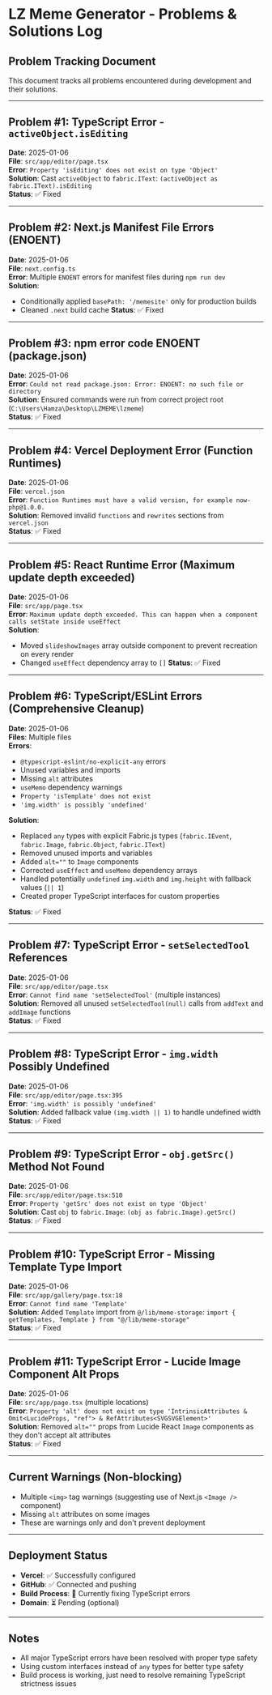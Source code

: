 # LZ Meme Generator - Problems & Solutions Log

## Problem Tracking Document
This document tracks all problems encountered during development and their solutions.

---

## Problem #1: TypeScript Error - `activeObject.isEditing`
**Date**: 2025-01-06  
**File**: `src/app/editor/page.tsx`  
**Error**: `Property 'isEditing' does not exist on type 'Object'`  
**Solution**: Cast `activeObject` to `fabric.IText`: `(activeObject as fabric.IText).isEditing`  
**Status**: ✅ Fixed

---

## Problem #2: Next.js Manifest File Errors (ENOENT)
**Date**: 2025-01-06  
**File**: `next.config.ts`  
**Error**: Multiple `ENOENT` errors for manifest files during `npm run dev`  
**Solution**: 
- Conditionally applied `basePath: '/memesite'` only for production builds
- Cleaned `.next` build cache
**Status**: ✅ Fixed

---

## Problem #3: npm error code ENOENT (package.json)
**Date**: 2025-01-06  
**Error**: `Could not read package.json: Error: ENOENT: no such file or directory`  
**Solution**: Ensured commands were run from correct project root (`C:\Users\Hamza\Desktop\LZMEME\lzmeme`)  
**Status**: ✅ Fixed

---

## Problem #4: Vercel Deployment Error (Function Runtimes)
**Date**: 2025-01-06  
**File**: `vercel.json`  
**Error**: `Function Runtimes must have a valid version, for example now-php@1.0.0.`  
**Solution**: Removed invalid `functions` and `rewrites` sections from `vercel.json`  
**Status**: ✅ Fixed

---

## Problem #5: React Runtime Error (Maximum update depth exceeded)
**Date**: 2025-01-06  
**File**: `src/app/page.tsx`  
**Error**: `Maximum update depth exceeded. This can happen when a component calls setState inside useEffect`  
**Solution**: 
- Moved `slideshowImages` array outside component to prevent recreation on every render
- Changed `useEffect` dependency array to `[]`
**Status**: ✅ Fixed

---

## Problem #6: TypeScript/ESLint Errors (Comprehensive Cleanup)
**Date**: 2025-01-06  
**Files**: Multiple files  
**Errors**: 
- `@typescript-eslint/no-explicit-any` errors
- Unused variables and imports
- Missing `alt` attributes
- `useMemo` dependency warnings
- `Property 'isTemplate' does not exist`
- `'img.width' is possibly 'undefined'`

**Solution**: 
- Replaced `any` types with explicit Fabric.js types (`fabric.IEvent`, `fabric.Image`, `fabric.Object`, `fabric.IText`)
- Removed unused imports and variables
- Added `alt=""` to `Image` components
- Corrected `useEffect` and `useMemo` dependency arrays
- Handled potentially `undefined` `img.width` and `img.height` with fallback values (`|| 1`)
- Created proper TypeScript interfaces for custom properties

**Status**: ✅ Fixed

---

## Problem #7: TypeScript Error - `setSelectedTool` References
**Date**: 2025-01-06  
**File**: `src/app/editor/page.tsx`  
**Error**: `Cannot find name 'setSelectedTool'` (multiple instances)  
**Solution**: Removed all unused `setSelectedTool(null)` calls from `addText` and `addImage` functions  
**Status**: ✅ Fixed

---

## Problem #8: TypeScript Error - `img.width` Possibly Undefined
**Date**: 2025-01-06  
**File**: `src/app/editor/page.tsx:395`  
**Error**: `'img.width' is possibly 'undefined'`  
**Solution**: Added fallback value `(img.width || 1)` to handle undefined width  
**Status**: ✅ Fixed

---

## Problem #9: TypeScript Error - `obj.getSrc()` Method Not Found
**Date**: 2025-01-06  
**File**: `src/app/editor/page.tsx:510`  
**Error**: `Property 'getSrc' does not exist on type 'Object'`  
**Solution**: Cast `obj` to `fabric.Image`: `(obj as fabric.Image).getSrc()`  
**Status**: ✅ Fixed

---

## Problem #10: TypeScript Error - Missing Template Type Import
**Date**: 2025-01-06  
**File**: `src/app/gallery/page.tsx:18`  
**Error**: `Cannot find name 'Template'`  
**Solution**: Added `Template` import from `@/lib/meme-storage`: `import { getTemplates, Template } from "@/lib/meme-storage"`  
**Status**: ✅ Fixed

---

## Problem #11: TypeScript Error - Lucide Image Component Alt Props
**Date**: 2025-01-06  
**File**: `src/app/page.tsx` (multiple locations)  
**Error**: `Property 'alt' does not exist on type 'IntrinsicAttributes & Omit<LucideProps, "ref"> & RefAttributes<SVGSVGElement>'`  
**Solution**: Removed `alt=""` props from Lucide React `Image` components as they don't accept alt attributes  
**Status**: ✅ Fixed

---

## Current Warnings (Non-blocking)
- Multiple `<img>` tag warnings (suggesting use of Next.js `<Image />` component)
- Missing `alt` attributes on some images
- These are warnings only and don't prevent deployment

---

## Deployment Status
- **Vercel**: ✅ Successfully configured
- **GitHub**: ✅ Connected and pushing
- **Build Process**: 🔄 Currently fixing TypeScript errors
- **Domain**: ⏳ Pending (optional)

---

## Notes
- All major TypeScript errors have been resolved with proper type safety
- Using custom interfaces instead of `any` types for better type safety
- Build process is working, just need to resolve remaining TypeScript strictness issues
